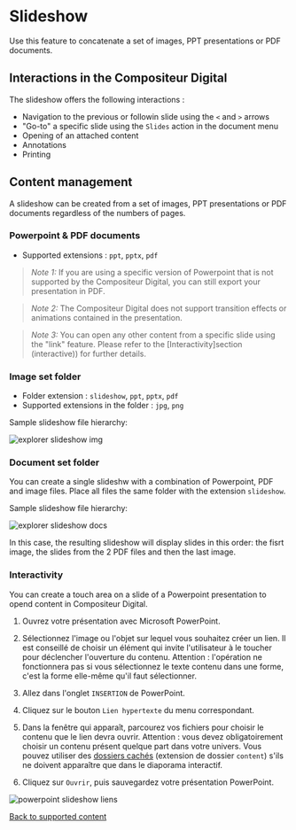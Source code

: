 # Slideshow

Use this feature to concatenate a set of images, PPT presentations or PDF documents.

## Interactions in the Compositeur Digital

The slideshow offers the following interactions :

- Navigation to the previous or followin slide using the `<` and `>` arrows
- "Go-to" a specific slide using the `Slides` action in the document menu
- Opening of an attached content
- Annotations
- Printing

## Content management

A slideshow can be created from a set of images, PPT presentations or PDF documents regardless of the numbers of pages.

### Powerpoint & PDF documents

- Supported extensions : `ppt`, `pptx`, `pdf`

>*Note 1:* If you are using a specific version of Powerpoint that is not supported by the Compositeur Digital, you can still export your presentation in PDF.

>*Note 2:* The Compositeur Digital does not support transition effects or animations contained in the presentation. 

>*Note 3:* You can open any other content from a specific slide using the "link" feature. Please refer to the [Interactivity]section (interactive)) for further details.

### Image set folder

- Folder extension : `slideshow`, `ppt`, `pptx`, `pdf`
- Supported extensions in the folder : `jpg`, `png`

Sample slideshow file hierarchy:

![explorer slideshow img](img/explorer_slideshow_img.jpg)

### Document set folder

You can create a single slideshw with a combination of Powerpoint, PDF and image files. Place all files the same folder with the extension `slideshow`.

Sample slideshow file hierarchy:

![explorer slideshow docs](img/explorer_slideshow_docs.jpg)

In this case, the resulting slideshow will display slides in this order: the fisrt image, the slides from the 2 PDF files and then the last image.

### <a name="interactive"></a> Interactivity

You can create a touch area on a slide of a Powerpoint presentation to opend content in Compositeur Digital.

1. Ouvrez votre présentation avec Microsoft PowerPoint.
2. Sélectionnez l'image ou l'objet sur lequel vous souhaitez créer un lien. Il est conseillé de choisir un élément qui invite l'utilisateur à le toucher pour déclencher l'ouverture du contenu.
	Attention : l'opération ne fonctionnera pas si vous sélectionnez le texte contenu dans une forme, c'est la forme elle-même qu'il faut sélectionner.
3. Allez dans l'onglet `INSERTION` de PowerPoint.
4. Cliquez sur le bouton `Lien hypertexte` du menu correspondant.
5. Dans la fenêtre qui apparaît, parcourez vos fichiers pour choisir le contenu que le lien devra ouvrir.
	Attention : vous devez obligatoirement choisir un contenu présent quelque part dans votre univers.
	Vous pouvez utiliser des [dossiers cachés](manage_contents#contentFolder) (extension de dossier `content`) s'ils ne doivent apparaître que dans le diaporama interactif.
	
6. Cliquez sur `Ouvrir`, puis sauvegardez votre présentation PowerPoint.

![powerpoint slideshow liens](img/powerpoint_slideshow_liens.jpg)

[Back to supported content](content_types.md)
